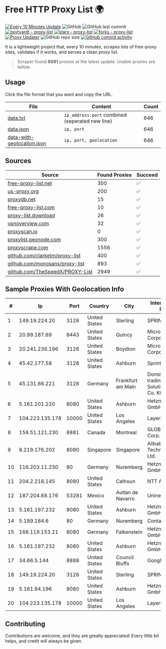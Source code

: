 
# Free HTTP Proxy List 🌍

[![Every 10 Minutes Update](https://github.com/mertguvencli/http-proxy-list/actions/workflows/main.yml/badge.svg?branch=main)](https://github.com/mertguvencli/http-proxy-list/actions/workflows/main.yml)
![GitHub](https://img.shields.io/github/license/mertguvencli/http-proxy-list)
![GitHub last commit](https://img.shields.io/github/last-commit/mertguvencli/http-proxy-list)
[![zevtyardt - proxy-list](https://img.shields.io/static/v1?label=zevtyardt&message=proxy-list&color=blue&logo=github)](https://github.com/zevtyardt/proxy-list "Go to GitHub repo")
[![stars - proxy-list](https://img.shields.io/github/stars/zevtyardt/proxy-list?style=social)](https://github.com/zevtyardt/proxy-list)
[![forks - proxy-list](https://img.shields.io/github/forks/zevtyardt/proxy-list?style=social)](https://github.com/zevtyardt/proxy-list)
[![Proxy Updater](https://github.com/zevtyardt/proxy-list/workflows/Proxy%20Updater/badge.svg)](https://github.com/zevtyardt/proxy-list/actions?query=workflow:"Proxy+Updater")
![GitHub repo size](https://img.shields.io/github/repo-size/zevtyardt/proxy-list)
[![GitHub commit activity](https://img.shields.io/github/commit-activity/m/zevtyardt/proxy-list?logo=commits)](https://github.com/zevtyardt/proxy-list/commits/main)

It is a lightweight project that, every 10 minutes, scrapes lots of free-proxy sites, validates if it works, and serves a clean proxy list.

> Scraper found **6681** proxies at the latest update. Usable proxies are below.

## Usage

Click the file format that you want and copy the URL.

|File|Content|Count|
|----|-------|-----|
|[data.txt](https://raw.githubusercontent.com/mertguvencli/http-proxy-list/main/proxy-list/data.txt)|`ip_address:port` combined (seperated new line)|646|
|[data.json](https://raw.githubusercontent.com/mertguvencli/http-proxy-list/main/proxy-list/data.json)|`ip, port`|646|
|[data-with-geolocation.json](https://raw.githubusercontent.com/mertguvencli/http-proxy-list/main/proxy-list/data-with-geolocation.json)|`ip, port, geolocation`|646|

## Sources

|Source|Found Proxies|Succeed|
|------|-------------|-------|
|[free-proxy-list.net](https://free-proxy-list.net)|300|✅|
|[us-proxy.org](https://www.us-proxy.org)|200|✅|
|[proxydb.net](http://proxydb.net)|15|✅|
|[free-proxy-list.com](https://free-proxy-list.com/?page=&port=&type%5B%5D=http&type%5B%5D=https&up_time=0&search=Search)|10|✅|
|[proxy-list.download](https://www.proxy-list.download/HTTP)|26|✅|
|[vpnoverview.com](https://vpnoverview.com/privacy/anonymous-browsing/free-proxy-servers)|32|✅|
|[proxyscan.io](https://www.proxyscan.io)|0|✅|
|[proxylist.geonode.com](https://proxylist.geonode.com/api/proxy-list?limit=300&page=1&sort_by=lastChecked&sort_type=desc&protocols=http,https)|300|✅|
|[proxyscrape.com](https://api.proxyscrape.com/v2/?request=displayproxies&protocol=http&timeout=10000&country=all&ssl=all&anonymity=all)|1556|✅|
|[github.com/clarketm/proxy-list](https://raw.githubusercontent.com/clarketm/proxy-list/master/proxy-list-raw.txt)|400|✅|
|[github.com/monosans/proxy-list](https://raw.githubusercontent.com/monosans/proxy-list/main/proxies/http.txt)|893|✅|
|[github.com/TheSpeedX/PROXY-List](https://raw.githubusercontent.com/TheSpeedX/PROXY-List/master/http.txt)|2949|✅|


## Sample Proxies With Geolocation Info

|#|Ip|Port|Country|City|Internet Service Provider|
|-|--|----|-------|----|-------------------------|
|1|149.19.224.20|3128|United States|Sterling|SPRINT|
|2|20.99.187.69|8443|United States|Quincy|Microsoft Corporation|
|3|20.241.236.196|3128|United States|Boydton|Microsoft Corporation|
|4|45.42.177.58|3128|United States|Ashburn|Sprint|
|5|45.131.66.221|3128|Germany|Frankfurt am Main|Dominic Scholz trading as ITP-Solutions GmbH & Co. KG|
|6|5.161.201.220|8080|United States|Ashburn|Hetzner Online GmbH|
|7|104.223.135.178|10000|United States|Los Angeles|LayerHost|
|8|158.51.121.230|8881|Canada|Montreal|GLOBALTELEHOST Corp.|
|9|8.219.176.202|8080|Singapore|Singapore|Alibaba (US) Technology Co., Ltd.|
|10|116.203.11.230|80|Germany|Nuremberg|Hetzner Online GmbH|
|11|204.2.218.145|8080|United States|Calhoun|NTT America, Inc.|
|12|187.204.68.176|53281|Mexico|Autlan de Navarro|Uninet S.A. de C.V.|
|13|5.161.197.232|8080|United States|Ashburn|Hetzner Online GmbH|
|14|5.189.184.6|80|Germany|Nuremberg|Contabo GmbH|
|15|168.119.153.21|8080|Germany|Falkenstein|Hetzner Online GmbH|
|16|5.161.197.232|8080|United States|Ashburn|Hetzner Online GmbH|
|17|34.66.5.144|8888|United States|Council Bluffs|Google LLC|
|18|149.19.224.20|3128|United States|Sterling|SPRINT|
|19|5.161.84.196|8080|United States|Ashburn|Hetzner Online GmbH|
|20|104.223.135.178|10000|United States|Los Angeles|LayerHost|



## Contributing

Contributions are welcome, and they are greatly appreciated! Every
little bit helps, and credit will always be given.

